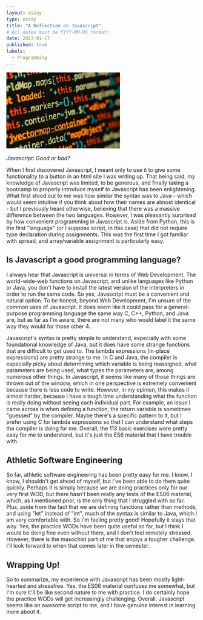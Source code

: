 ```yaml
---
layout: essay
type: essay
title: "A Reflection on Javascript"
# All dates must be YYYY-MM-DD format!
date: 2023-01-17
published: true
labels:
  - Programming
---
```


<img width="300px" class="rounded float-start pe-4" src="../img/js.jpg">

*Javascript: Good or bad?*

When I first discovered Javascript, I meant only to use it to give some functionality to a button in an html site I was writing up. That being said, my knowledge of Javascript was limited, to be generous, and finally taking a bootcamp to properly introduce myself to Javascript has been enlightening. What first stood out to me was how similar the syntax was to Java - which would seem intuitive if you think about how their names are almost identical - but I previously heard otherwise, believing that there was a massive difference between the two languages. However, I was pleasantly surprised by how convenient programming in Javascript is. Aside from Python, this is the first "language" (or I suppose script, in this case) that did not require type declaration during assignments. This was the first time I got familiar with spread, and array/variable assignment is particularly easy.

## Is Javascript a good programming language? 

I always hear that Javascript is universal in terms of Web Development. The world-wide-web functions on Javascript, and unlike languages like Python or Java, you don't have to install the latest version of the interpreters in order to run the same code. So yes, Javascript must be a convenient and natural option. To be honest, beyond Web Development, I'm unsure of the common uses of Javascript. It does seem like it could pass for a general-purpose programming language the same way C, C++, Python, and Java are, but as far as I'm aware, there are not many who would label it the same way they would for those other 4.

Javascript's syntax is pretty simple to understand, especially with some foundational knowledge of Java, but it does have some strange functions that are difficult to get used to. The lambda expressions (in-place expressions) are pretty strange to me. In C and Java, the compiler is especially picky about determining which variable is being reassigned, what parameters are being used, what types the parameters are, among numerous other things. In Javascript, it seems like many of those things are thrown out of the window, which in one perspective is extremely convenient because there is less code to write. However, in my opinion, this makes it almost harder, because I have a tough time understanding what the function is really doing without seeing each individual part. For example, an issue I came across is when defining a function, the return variable is sometimes "guessed" by the compiler. Maybe there's a specific pattern to it, but I prefer using C for lambda expressions so that I can understand what steps the compiler is doing for me. Overall, the 113 basic exercises were pretty easy for me to understand, but it's just the ES6 material that I have trouble with.

## Athletic Software Engineering

So far, athletic software engineering has been pretty easy for me. I know, I know, I shouldn't get ahead of myself, but I've been able to do them quite quickly. Perhaps it is simply because we are doing practices only for our very first WOD, but there hasn't been really any tests of the ES06 material, which, as I mentioned prior, is the only thing that I struggled with so far. Plus, aside from the fact that we are defining functions rather than methods, and using "let" instead of "int", much of the syntax is similar to Java, which I am very comfortable with. So I'm feeling pretty good! Hopefully it stays that way. Yes, the practice WODs have been quite useful so far, but I think I would be doing fine even without them, and I don't feel remotely stressed. However, there is the masochist part of me that enjoys a tougher challenge. I'll look forward to when that comes later in the semester.

## Wrapping Up!

So to summarize, my experience with Javascript has been mostly light-hearted and stressfree. Yes, the ES06 material confuses me somewhat, but I'm sure it'll be like second nature to me with practice. I do certainly hope the practice WODs will get increasingly challenging. Overall, Javascript seems like an awesome script to me, and I have genuine interest in learning more about it.
